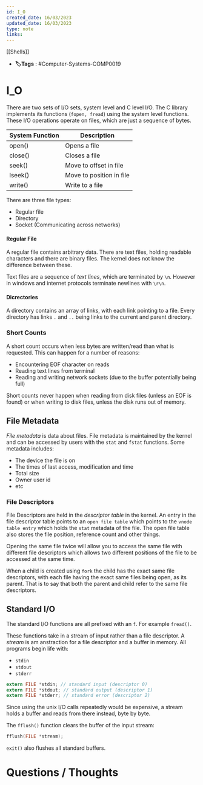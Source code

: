 ```yaml
---
id: I_O
created_date: 16/03/2023
updated_date: 16/03/2023
type: note
links: 
---
```

[[Shells]]
* **🏷️Tags** : #Computer-Systems-COMP0019 
# I_O

There are two sets of I/O sets, system level and C level I/O. The C library implements its functions (`fopen, fread`) using the system level functions. These I/O operations operate on files, which are just a sequence of bytes.

| System Function | Description              |
| --------------- | ------------------------ |
| open()          | Opens a file             |
| close()         | Closes a file            |
| seek()          | Move to offset in file   |
| lseek()         | Move to position in file |
| write()         | Write to a file          |


There are three file types:
* Regular file
* Directory
* Socket (Communicating across networks)

#### Regular File

A regular file contains arbitrary data. There are text files, holding readable characters and there are binary files. The kernel does not know the difference between these.

Text files are a sequence of *text lines*, which are terminated by `\n`. However in windows and internet protocols terminate newlines with `\r\n`.

#### Dicrectories

A directory contains an array of links, with each link pointing to a file. Every directory has links `.` and `..` being links to the current and parent directory.


### Short Counts

A short count occurs when less bytes are written/read than what is requested. This can happen for a number of reasons:
* Encountering EOF character on reads
* Reading text lines from terminal
* Reading and writing network sockets (due to the buffer potentially being full)

Short counts never happen when reading from disk files (unless an EOF is found) or when writing to disk files, unless the disk runs out of memory.

## File Metadata

*File metadata* is data about files. File metadata is maintained by the kernel and can be accessed by users with the `stat` and `fstat` functions. Some metadata includes:
* The device the file is on
* The times of last access, modification and time
* Total size
* Owner user id
* etc

### File Descriptors

File Descriptors are held in the *descriptor table* in the kernel. An entry in the file descriptor table points to an `open file table` which points to the `vnode table entry` which holds the `stat` metadata of the file. The open file table also stores the file position, reference count and other things.

Opening the same file twice will allow you to access the same file with different file descriptors which allows two different positions of the file to be accessed at the same time.

When a child is created using `fork` the child has the exact same file descriptors, with each file having the exact same files being open, as its parent. That is to say that both the parent and child refer to the same file descriptors.

## Standard I/O

The standard I/O functions are all prefixed with an `f`. For example `fread()`.

These functions take in a stream of input rather than a file descriptor. A *stream* is am anstraction for a file descriptor and a buffer in memory. All programs begin life with:
* `stdin`
* `stdout`
* `stderr`

```c
extern FILE *stdin; // standard input (descriptor 0)
extern FILE *stdout; // standard output (descriptor 1)
extern FILE *stderr; // standard error (descriptor 2)
```

Since using the unix I/O calls repeatedly would be expensive, a stream holds a buffer and reads from there instead, byte by byte.

The `fflush()` function clears the buffer of the input stream:

```c
fflush(FILE *stream);
```
`exit()` also flushes all standard buffers.


# Questions / Thoughts